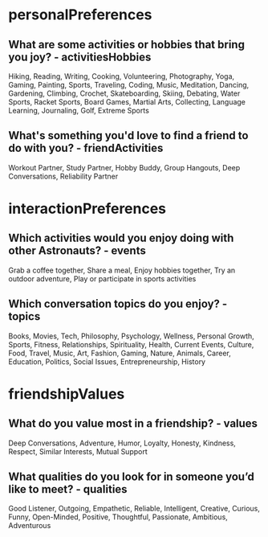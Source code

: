 # personalPreferences

## What are some activities or hobbies that bring you joy? - activitiesHobbies

Hiking, Reading, Writing, Cooking, Volunteering, Photography, Yoga, Gaming, Painting, Sports, Traveling, Coding, Music, Meditation, Dancing, Gardening, Climbing, Crochet, Skateboarding, Skiing, Debating, Water Sports, Racket Sports, Board Games, Martial Arts, Collecting, Language Learning, Journaling, Golf, Extreme Sports

## What's something you'd love to find a friend to do with you? - friendActivities

Workout Partner, Study Partner, Hobby Buddy, Group Hangouts, Deep Conversations, Reliability Partner

# interactionPreferences

## Which activities would you enjoy doing with other Astronauts? - events

Grab a coffee together, Share a meal, Enjoy hobbies together, Try an outdoor adventure, Play or participate in sports activities

## Which conversation topics do you enjoy? - topics

Books, Movies, Tech, Philosophy, Psychology, Wellness, Personal Growth, Sports, Fitness, Relationships, Spirituality, Health, Current Events, Culture, Food, Travel, Music, Art, Fashion, Gaming, Nature, Animals, Career, Education, Politics, Social Issues, Entrepreneurship, History

# friendshipValues

## What do you value most in a friendship? - values

Deep Conversations, Adventure, Humor, Loyalty, Honesty, Kindness, Respect, Similar Interests, Mutual Support

## What qualities do you look for in someone you’d like to meet? - qualities

Good Listener, Outgoing, Empathetic, Reliable, Intelligent, Creative, Curious, Funny, Open-Minded, Positive, Thoughtful, Passionate, Ambitious, Adventurous
